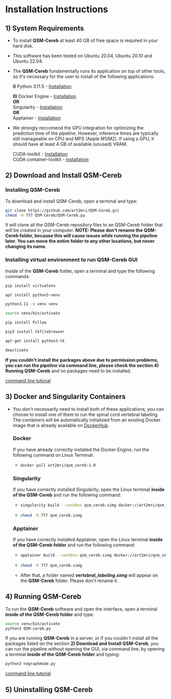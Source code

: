 # Installation Instructions

## 1) System Requirements  

- To install **QSM-Cereb** at least 40 GB of free space is required in your hard disk.    

- This software has been tested on Ubuntu 20.04, Ubuntu 20.10 and Ubuntu 22.04.

- The **QSM-Cereb** fundamentally runs its application on top of other tools, so it's necessary for the user to install of the following applications:
  
  **I)** Python 3.11.5 - [Installation](https://www.python.org/downloads/)
  
  **II)** Docker Engine - [Installation](https://docs.docker.com/engine/install/ubuntu/)  
   **OR**  
  Singularity - [Installation](https://github.com/apptainer/singularity/blob/master/INSTALL.md)  
   **OR**  
  Apptainer - [Installation](https://apptainer.org/docs/user/latest/quick_start.html#quick-installation)  

- We strongly reccomend the GPU integration for optimizing the prediction time of the pipeline. However, inference times are typically still manageable on CPU and MPS (Apple M1/M2). If using a GPU, it should have at least 4 GB of available (unused) VRAM.    
  
  CUDA-toolkit - [Installation](https://developer.nvidia.com/cuda-toolkit-archive)  
  CUDA container-toolkit - [Installation](https://docs.nvidia.com/datacenter/cloud-native/container-toolkit/latest/install-guide.html)

## 2) Download and Install QSM-Cereb 

### Installing QSM-Cereb

To download and install QSM-Cereb, open a terminal and type:  
  
```bash
git clone https://github.com/art2mri/QSM-Cereb.git  
chmod -R 777 QSM-Cereb/QSM-Cereb.py
```   
 
 It will clone all the QSM-Cereb repository files to an QSM-Cereb folder that will be created in your computer. **NOTE: Please don't rename the QSM-Cereb folder, because this will cause issues while running the pipeline later. You can move the entire folder to any other locations, but never changing its name**.

 ### Installing virtual environment to run QSM-Cereb GUI 

 Inside of the **QSM-Cereb** folder, open a terminal and type the following commands:  

 ```bash
pip install virtualenv
```
 ```bash
apt install python3-venv
```
 ```bash
python3.11 -m venv venv
```
 ```bash
source venv/bin/activate
```
 ```bash
pip install Pillow
```
 ```bash
pip3 install tkfilebrowser
```
 ```bash
apt-get install python3-tk
```
 ```bash
deactivate
```

**If you couldn't install the packages above due to permission problems, you can run the pipeline via command line, please check the section 4) Running QSM-Cereb** and no packages need to be installed.  

[command line tutorial](/command%20line%20TUTORIAL.md)  

## 3) Docker and Singularity Containers  

- You don't necessarily need to install both of these applications; you can choose to install one of them to run the spinal cord vertebral labeling. The containers will be automatically initialized from an existing Docker image that is already available on [DockerHub](https://hub.docker.com/repository/docker/art2mri/vertebral_labeling/general).

  ### Docker
  
  If you have already correctly installed the Docker Engine, run the following command on Linux Terminal:
   - ```bash
     docker pull art2mri/qsm_cereb:1.0
     ```
     
  ### Singularity

  If you have correctly installed Singularity, open the Linux terminal **inside of the QSM-Cereb** and run the following command:
  - ```bash
    singularity build --sandbox qsm_cereb.simg docker://art2mri/qsm_cereb:1.0
    ```
  - ```bash
    chmod -R 777 qsm_cereb.simg
    ```

  ### Apptainer

  If you have correctly installed Apptainer, open the Linux terminal **inside of the QSM-Cereb folder** and run the following command:
  - ```bash
    apptainer build --sandbox qsm_cereb.simg docker://art2mri/qsm_cereb:1.0
    ```
  - ```bash
    chmod -R 777 qsm_cereb.simg
    ```  
  - After that, a folder named ***vertebral_labeling.simg*** will appear on the **QSM-Cereb** folder. Please don't rename it.  
  

## 4) Running QSM-Cereb  

To run the **QSM-Cereb** software and open the interface, open a terminal **inside of the QSM-Cereb folder** and type:  

 ```bash
source venv/bin/activate  
python3 QSM-cereb.py
```
If you are running **QSM-Cereb** in a server, or if you couldn`t install all the packages listed on the section **2) Download and Install QSM-Cereb**, you can run the pipeline without opening the GUI, via command line, by opening a terminal **inside of the QSM-Cereb folder** and typing:  

 ```bash 
python3 nographmode.py  
```  
[command line tutorial](/command%20line%20TUTORIAL.md)  
 
## 5) Uninstalling QSM-Cereb     
 
